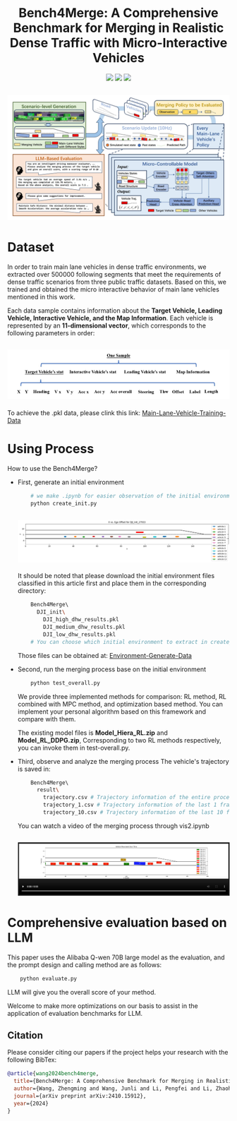 <!-- # Bench4Merge
A Comprehensive Benchmark for Merging in Realistic Dense Traffic with Micro-Interactive Vehicles -->

<h1 align="center">Bench4Merge: A Comprehensive Benchmark for Merging in Realistic Dense Traffic with Micro-Interactive Vehicles</h1>

<!-- Main text can be obtained from this link: [Bench4Merge](https://arxiv.org/abs/2410.15912) -->

<p align="center">
<a href="https://arxiv.org/abs/2410.15912"><img src="https://img.shields.io/badge/arXiv-Bench4Merge-green"></a>
<a href="https://youtu.be/2ZBHL5UC4_c?si=Hw3YmFOiFiDbqxZ5"><img src="https://img.shields.io/badge/YouTube-Video-red?logo=video"></a>
<a href="https://github.com/WZM5853/Bench4Merge/LICENSE"><img  src="https://img.shields.io/badge/license-MIT-blue.svg"></a>
</p>

<h2 align="center">
  <img src='./result/figure/overall.jpg'>
</h2>

# Dataset <a name="citation"></a>
In order to train main lane vehicles in dense traffic environments, we extracted over 500000 following segments that meet the requirements of dense traffic scenarios from three public traffic datasets. Based on this, we trained and obtained the micro interactive behavior of main lane vehicles mentioned in this work.

Each data sample contains information about the **Target Vehicle, Leading Vehicle, Interactive Vehicle, and the Map Information**. Each vehicle is represented by an **11-dimensional vector**, which corresponds to the following parameters in order: 

<h2 align="center">
  <img src='./result/figure/data_sample.png'>
</h2>

To achieve the .pkl data, please clink this link: [Main-Lane-Vehicle-Training-Data](https://pan.baidu.com/s/1Bq9lTYoVndZYVuZ2KnXLfg?pwd=m7nx)

# Using Process <a name="citation"></a>
How to use the Bench4Merge?
  - First, generate an initial environment
    ```bash
        # we make .ipynb for easier observation of the initial environment
        python create_init.py
    ```
    <h2 align="center">
        <img src='./result/figure/init_stat.png'>
    </h2>
    
    It should be noted that please download the initial environment files classified in this article first and place them in the corresponding directory:
    ```bash
        Bench4Merge\ 
          DJI_init\
            DJI_high_dhw_results.pkl
            DJI_medium_dhw_results.pkl
            DJI_low_dhw_results.pkl
        # You can choose which initial environment to extract in create_init.py
    ```

    Those files can be obtained at: [Environment-Generate-Data](https://pan.baidu.com/s/1KLBaxnuq0fs289G-st_xrg?pwd=s7cf)

  - Second, run the merging process base on the initial environment
    ```bash
        python test_overall.py
    ```
    We provide three implemented methods for comparison: RL method, RL combined with MPC method, and optimization based method. You can implement your personal algorithm based on this framework and compare with them.

    The existing model files is **Model_Hiera_RL.zip** and **Model_RL_DDPG.zip**, Corresponding to two RL methods respectively, you can invoke them in test-overall.py.

  - Third, observe and analyze the merging process
    The vehicle's trajectory is saved in:
    ```bash
        Bench4Merge\ 
          result\
            trajectory.csv # Trajectory information of the entire process
            trajectory_1.csv # Trajectory information of the last 1 frame
            trajectory_10.csv # Trajectory information of the last 10 frame
    ```
    You can watch a video of the merging process through vis2.ipynb
    <h2 align="center">
        <img src='./result/figure/result_video.png'>
    </h2>


# Comprehensive evaluation based on LLM <a name="citation"></a>

This paper uses the Alibaba Q-wen 70B large model as the evaluation, and the prompt design and calling method are as follows:

```bash
    python evaluate.py
```
LLM will give you the overall score of your method.

Welcome to make more optimizations on our basis to assist in the application of evaluation benchmarks for LLM.


## Citation <a name="citation"></a>

Please consider citing our papers if the project helps your research with the following BibTex:

```bibtex
@article{wang2024bench4merge,
  title={Bench4Merge: A Comprehensive Benchmark for Merging in Realistic Dense Traffic with Micro-Interactive Vehicles},
  author={Wang, Zhengming and Wang, Junli and Li, Pengfei and Li, Zhaohan and Li, Peng and Chen, Yilun},
  journal={arXiv preprint arXiv:2410.15912},
  year={2024}
}
```



